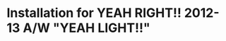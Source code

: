 Installation for YEAH RIGHT!! 2012-13 A/W "YEAH LIGHT!!"
========================================================
